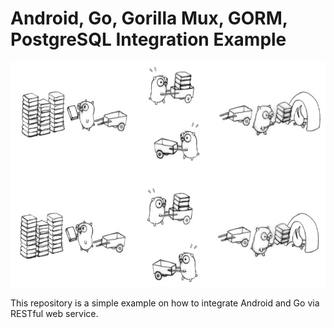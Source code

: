 <h1>Android, Go, Gorilla Mux, GORM, PostgreSQL Integration Example</h1>

<div>
<img src="./resources/gopher.jpg" height="360pt" width="600pt"/>
</div>


<p>This repository is a simple example on how to integrate Android and Go via RESTful web service.</p>
